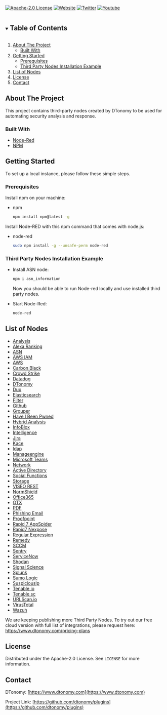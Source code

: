 <!--
*** Thanks for checking out the DTonomy github page.
*** Please visit us at https://www.dtonomy.com for more information. 
-->
[![Apache-2.0 License][license-shield]][license-url]
[![Website][website-shield]][website-url]
[![Twitter][twitter-shield]][twitter-url]
[![Youtube][youtube-shield]][youtube-url]



<!-- TABLE OF CONTENTS -->
<details open="open">
  <summary><h2 style="display: inline-block">Table of Contents</h2></summary>
  <ol>
    <li>
      <a href="#about-the-project">About The Project</a>
      <ul>
        <li><a href="#built-with">Built With</a></li>
      </ul>
    </li>
    <li>
      <a href="#getting-started">Getting Started</a>
      <ul>
        <li><a href="#prerequisites">Prerequisites</a></li>
        <li><a href="#third-party-nodes-installation-example">Third Party Nodes Installation Example</a></li>
      </ul>
    </li>
    <li><a href="#list-of-nodes">List of Nodes</a></li>
    <li><a href="#license">License</a></li>
    <li><a href="#contact">Contact</a></li>
  </ol>
</details>



<!-- ABOUT THE PROJECT -->
## About The Project
This project contains third-party nodes created by DTonomy to be used for automating security analysis and response. 

### Built With

* [Node-Red](https://nodered.org)
* [NPM](https://www.npmjs.com)



<!-- GETTING STARTED -->
## Getting Started

To set up a local instance, please follow these simple steps.

### Prerequisites

Install npm on your machine:  
* npm
  ```sh
  npm install npm@latest -g
  ```

Install Node-RED with this npm command that comes with node.js:
* node-red
  ```sh
  sudo npm install -g --unsafe-perm node-red
  ```


### Third Party Nodes Installation Example
* Install ASN node:
   ```sh
   npm i asn_information
   ```
  Now you should be able to run Node-red locally and use installed third party nodes.

* Start Node-Red: 
   ```sh
   node-red
   ```





<!-- LIST OF NODES -->
## List of Nodes
* [Analysis](https://doc.dtonomy.com/automation.html#analysis)
* [Alexa Ranking](https://doc.dtonomy.com/automation.html#alexa-ranking)
* [ASN](https://doc.dtonomy.com/automation.html#asn)
* [AWS IAM](https://doc.dtonomy.com/automation.html#aws-iam)
* [AWS](https://doc.dtonomy.com/automation.html#aws)
* [Carbon Black](https://doc.dtonomy.com/automation.html#carbon-black)
* [Crowd Strike](https://doc.dtonomy.com/automation.html#crowd-strike)
* [Datadog](https://doc.dtonomy.com/automation.html#datadog)
* [DTonomy](https://doc.dtonomy.com/automation.html#dtonomy)
* [Duo](https://doc.dtonomy.com/automation.html#duo)
* [Elasticsearch](https://doc.dtonomy.com/automation.html#elasticsearch)
* [Filter](https://doc.dtonomy.com/automation.html#filter)
* [Github](https://doc.dtonomy.com/automation.html#github)
* [Grouper](https://doc.dtonomy.com/automation.html#grouper)
* [Have I Been Pwned](https://doc.dtonomy.com/automation.html#have-i-been-pwned)
* [Hybrid Analysis](https://doc.dtonomy.com/automation.html#hybrid-analysis)
* [InfoBlox](https://doc.dtonomy.com/automation.html#infoblox)
* [Intelligence](https://doc.dtonomy.com/automation.html#intelligence)
* [Jira](https://doc.dtonomy.com/automation.html#jira)
* [Kace](https://doc.dtonomy.com/automation.html#kace)
* [ldap](https://doc.dtonomy.com/automation.html#ldap)
* [Manageengine](https://doc.dtonomy.com/automation.html#manageengine)
* [Microsoft Teams](https://doc.dtonomy.com/automation.html#microsoft-teams)
* [Network](https://doc.dtonomy.com/automation.html#network)
* [Active Directory](https://doc.dtonomy.com/automation.html#active-directory)
* [Social Functions](https://doc.dtonomy.com/automation.html#social-functions)
* [Storage](https://doc.dtonomy.com/automation.html#storage)
* [VISEO REST](https://doc.dtonomy.com/automation.html#viseo-rest)
* [NormShield](https://doc.dtonomy.com/automation.html#normshield)
* [Office365](https://doc.dtonomy.com/automation.html#office365)
* [OTX](https://doc.dtonomy.com/automation.html#otx)
* [PDF](https://doc.dtonomy.com/automation.html#pdf)
* [Phishing Email](https://doc.dtonomy.com/automation.html#phishing-email)
* [Proofpoint](https://doc.dtonomy.com/automation.html#proofpoint)
* [Rapid 7 AppSpider](https://doc.dtonomy.com/automation.html#rapid7-appspider)
* [Rapid7 Nexpose](https://doc.dtonomy.com/automation.html#rapid7-nexpose)
* [Regular Expression](https://doc.dtonomy.com/automation.html#regular-expression)
* [Remedy](https://doc.dtonomy.com/automation.html#remedy)
* [SCCM](https://doc.dtonomy.com/automation.html#sccm)
* [Sentry](https://doc.dtonomy.com/automation.html#sentry)
* [ServiceNow](https://doc.dtonomy.com/automation.html#servicenow)
* [Shodan](https://doc.dtonomy.com/automation.html#shodan)
* [Signal Science](https://doc.dtonomy.com/automation.html#signal-science)
* [Splunk](https://doc.dtonomy.com/automation.html#splunk)
* [Sumo Logic](https://doc.dtonomy.com/automation.html#sumo-logic)
* [Suspiciouslp](https://doc.dtonomy.com/automation.html#suspiciousip)
* [Tenable io](https://doc.dtonomy.com/automation.html#tenable-io)
* [Tenable sc](https://doc.dtonomy.com/automation.html#tenable-sc)
* [URLScan.io](https://doc.dtonomy.com/automation.html#urlscan-io)
* [VirusTotal](https://doc.dtonomy.com/automation.html#virustotal)
* [Wazuh](https://doc.dtonomy.com/automation.html#wazuh)

We are keeping publishing more Third Party Nodes. 
To try out our free cloud version with full list of integrations, please request here: https://www.dtonomy.com/pricing-plans


<!-- LICENSE -->
## License

Distributed under the Apache-2.0 License. See `LICENSE` for more information.



<!-- CONTACT -->
## Contact

DTonomy: [https://www.dtonomy.com](https://www.dtonomy.com)

Project Link: [https://github.com/dtonomy/plugins](https://github.com/dtonomy/plugins)






<!-- MARKDOWN LINKS & IMAGES -->
<!-- https://www.markdownguide.org/basic-syntax/#reference-style-links -->
[license-shield]: https://img.shields.io/github/license/dtonomy/plugins
[license-url]: https://github.com/dtonomy/plugins/blob/main/ASN/LICENSE
[website-shield]: https://img.shields.io/badge/website-DTonomy-green
[website-url]: https://www.dtonomy.com
[twitter-shield]: https://img.shields.io/twitter/url?style=social&url=https%3A%2F%2Ftwitter.com%2Fdtonomyinc%3Flang%3Den
[twitter-url]: https://twitter.com/dtonomyinc?lang=en
[youtube-shield]: https://img.shields.io/badge/-YouTube-red
[youtube-url]: https://www.youtube.com/channel/UCo1Wao24rchAHkjpH4Tdetw
